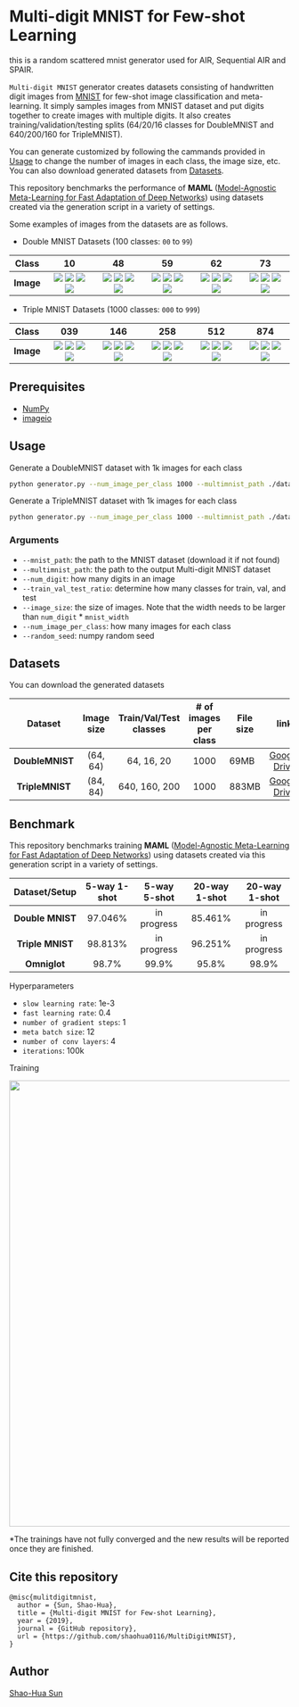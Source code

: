 # Multi-digit MNIST for Few-shot Learning

this is a random scattered mnist generator used for AIR, Sequential AIR and SPAIR. 

`Multi-digit MNIST` generator creates datasets consisting of handwritten digit images from [MNIST](http://yann.lecun.com/exdb/mnist/) for few-shot image classification and meta-learning. It simply samples images from MNIST dataset and put digits together to create images with multiple digits. It also creates training/validation/testing splits (64/20/16 classes for DoubleMNIST and 640/200/160 for TripleMNIST). 

You can generate customized by following the cammands provided in [Usage](https://github.com/shaohua0116/MultiDigitMNIST#usage) to change the number of images in each class, the image size, etc. You can also download generated datasets from [Datasets](https://github.com/shaohua0116/MultiDigitMNIST#datasets).

This repository benchmarks the performance of **MAML** ([Model-Agnostic Meta-Learning for Fast Adaptation of Deep Networks](https://arxiv.org/abs/1703.03400)) using datasets created via the generation script in a variety of settings.

Some examples of images from the datasets are as follows. 

- Double MNIST Datasets (100 classes: `00` to `99`)

| **Class** | 10 | 48 | 59 | 62 | 73 |
| :---: | :---: | :---: | :---: | :---: | :---: |
| **Image** | ![](./asset/examples/10/0_10.png) ![](./asset/examples/10/1_10.png) ![](./asset/examples/10/2_10.png) ![](./asset/examples/10/3_10.png) | ![](./asset/examples/48/0_48.png) ![](./asset/examples/48/1_48.png) ![](./asset/examples/48/2_48.png) ![](./asset/examples/48/3_48.png)| ![](./asset/examples/59/0_59.png) ![](./asset/examples/59/1_59.png) ![](./asset/examples/59/2_59.png) ![](./asset/examples/59/3_59.png) | ![](./asset/examples/62/0_62.png) ![](./asset/examples/62/1_62.png) ![](./asset/examples/62/2_62.png) ![](./asset/examples/62/3_62.png) | ![](./asset/examples/73/0_73.png) ![](./asset/examples/73/1_73.png) ![](./asset/examples/73/2_73.png) ![](./asset/examples/73/3_73.png) | 

- Triple MNIST Datasets (1000 classes: `000` to `999`)

| **Class** | 039 | 146 | 258 | 512 | 874 |
| :---: | :---: | :---: | :---: | :---: | :---: |
| **Image** | ![](./asset/examples/039/0_039.png) ![](./asset/examples/039/1_039.png) ![](./asset/examples/039/2_039.png) ![](./asset/examples/039/3_039.png) | ![](./asset/examples/146/0_146.png) ![](./asset/examples/146/1_146.png) ![](./asset/examples/146/2_146.png) ![](./asset/examples/146/3_146.png)| ![](./asset/examples/258/0_258.png) ![](./asset/examples/258/1_258.png) ![](./asset/examples/258/2_258.png) ![](./asset/examples/258/3_258.png) | ![](./asset/examples/512/0_512.png) ![](./asset/examples/512/1_512.png) ![](./asset/examples/512/2_512.png) ![](./asset/examples/512/3_512.png) | ![](./asset/examples/874/0_874.png) ![](./asset/examples/874/1_874.png) ![](./asset/examples/874/2_874.png) ![](./asset/examples/874/3_874.png) | 

## Prerequisites
- [NumPy](http://www.numpy.org/)
- [imageio](https://pypi.org/project/imageio/)

## Usage

Generate a DoubleMNIST dataset with 1k images for each class

```bash
python generator.py --num_image_per_class 1000 --multimnist_path ./dataset/double_mnist --num_digit 2 --image_size 64 64
```

Generate a TripleMNIST dataset with 1k images for each class

```bash
python generator.py --num_image_per_class 1000 --multimnist_path ./dataset/triple_mnist --num_digit 3 --image_size 84 84
```

### Arguments
- `--mnist_path`: the path to the MNIST dataset (download it if not found)
- `--multimnist_path`: the path to the output Multi-digit MNIST dataset
- `--num_digit`: how many digits in an image
- `--train_val_test_ratio`: determine how many classes for train, val, and test
- `--image_size`: the size of images. Note that the width needs to be larger than `num_digit` * `mnist_width`
- `--num_image_per_class`: how many images for each class
- `--random_seed`: numpy random seed

## Datasets

You can download the generated datasets

| **Dataset** | Image size | Train/Val/Test classes | # of images per class | File size | link |
| :---: | :---: | :---: | :---: |--- | :---: |
| **DoubleMNIST** | (64, 64) | 64, 16, 20 | 1000 | 69MB  | [Google Drive](https://drive.google.com/file/d/1MqQCdLt9TVE3joAMw4FwJp_B8F-htrAo/view?usp=sharing) |
| **TripleMNIST** | (84, 84) | 640, 160, 200 | 1000 | 883MB | [Google Drive](https://drive.google.com/file/d/1xqyW289seXYaDSqD2jaBPMKVAAjPP9ee/view?usp=sharing) |

## Benchmark

This repository benchmarks training **MAML** ([Model-Agnostic Meta-Learning for Fast Adaptation of Deep Networks](https://arxiv.org/abs/1703.03400)) using datasets created via this generation script in a variety of settings.

|  Dataset/Setup   | 5-way 1-shot | 5-way 5-shot | 20-way 1-shot | 20-way 1-shot |
| :------------:   | :----------: | :----------: | :-----------: | :-----------: |
| **Double MNIST** |   97.046%    | in progress  |    85.461%    | in progress   |
| **Triple MNIST** |   98.813%    | in progress  |    96.251%    | in progress   |
| **Omniglot**     |   98.7%      |   99.9%      |    95.8%      |    98.9%      |


Hyperparameters
- `slow learning rate`: 1e-3
- `fast learning rate`: 0.4
- `number of gradient steps`: 1
- `meta batch size`: 12
- `number of conv layers`: 4
- `iterations`: 100k

Training

<p align="center">
    <img src="asset/training.png" width="800"/>
</p>

\*The trainings have not fully converged and the new results will be reported once they are finished.

## Cite this repository

```
@misc{mulitdigitmnist,
  author = {Sun, Shao-Hua},
  title = {Multi-digit MNIST for Few-shot Learning},
  year = {2019},
  journal = {GitHub repository},
  url = {https://github.com/shaohua0116/MultiDigitMNIST},
}
```

## Author
[Shao-Hua Sun](http://shaohua0116.github.io/)
